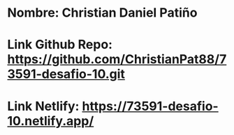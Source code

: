 # Nombre: Christian Daniel Patiño
# Link Github Repo: https://github.com/ChristianPat88/73591-desafio-10.git
# Link Netlify: https://73591-desafio-10.netlify.app/